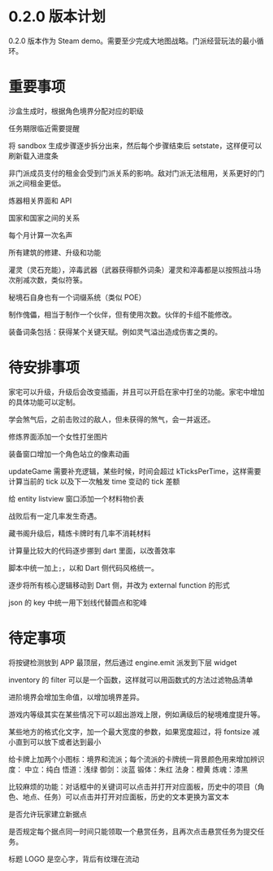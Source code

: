 # 0.2.0 版本计划

0.2.0 版本作为 Steam demo。需要至少完成大地图战略。门派经营玩法的最小循环。

# 重要事项

沙盒生成时，根据角色境界分配对应的职级

任务期限临近需要提醒

将 sandbox 生成步骤逐步拆分出来，然后每个步骤结束后 setstate，这样便可以刷新载入进度条

非门派成员支付的租金会受到门派关系的影响。敌对门派无法租用，关系更好的门派之间租金更低。

炼器相关界面和 API

国家和国家之间的关系

每个月计算一次名声

所有建筑的修建、升级和功能

灌灵（灵石充能），淬毒武器（武器获得额外词条）灌灵和淬毒都是以按照战斗场次削减次数，类似符箓。

秘境石自身也有一个词缀系统（类似 POE）

制作傀儡，相当于制作一个伙伴，但有使用次数。伙伴的卡组不能修改。

装备词条包括：获得某个关键天赋。例如灵气溢出造成伤害之类的。

# 待安排事项

家宅可以升级，升级后会改变插画，并且可以开启在家中打坐的功能。家宅中增加的具体功能可以定制。

学会煞气后，之前击败过的敌人，但未获得的煞气，会一并返还。

修炼界面添加一个女性打坐图片

装备窗口增加一个角色站立的像素动画

updateGame 需要补充逻辑，某些时候，时间会超过 kTicksPerTime，这样需要计算当前的 tick 以及下一次触发 time 变动的 tick 差额

给 entity listview 窗口添加一个材料物价表

战败后有一定几率发生奇遇。

藏书阁升级后，精炼卡牌时有几率不消耗材料

计算量比较大的代码逐步挪到 dart 里面，以改善效率

脚本中统一加上`;`，以和 Dart 侧代码风格统一。

逐步将所有核心逻辑移动到 Dart 侧，并改为 external function 的形式

json 的 key 中统一用下划线代替圆点和驼峰

# 待定事项

将按键检测放到 APP 最顶层，然后通过 engine.emit 派发到下层 widget

inventory 的 filter 可以是一个函数，这样就可以用函数式的方法过滤物品清单

进阶境界会增加生命值，以增加境界差异。

游戏内等级其实在某些情况下可以超出游戏上限，例如满级后的秘境难度提升等。

某些地方的格式化文字，加一个最大宽度的参数，如果宽度超过，将 fontsize 减小直到可以放下或者达到最小

给卡牌上加两个小图标：境界和流派；每个流派的卡牌统一背景颜色用来增加辨识度：
中立：纯白
悟道：浅绿
御剑：淡蓝
锻体：朱红
法身：橙黄
炼魂：漆黑

比较麻烦的功能：对话框中的关键词可以点击并打开对应面板，历史中的项目（角色、地点、任务）可以点击并打开对应面板，历史的文本更换为富文本

是否允许玩家建立新据点

是否规定每个据点同一时间只能领取一个悬赏任务，且再次点击悬赏任务为提交任务。

标题 LOGO 是空心字，背后有纹理在流动
